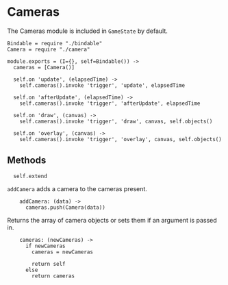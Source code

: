 Cameras
=======

The Cameras module is included in `GameState` by default.

    Bindable = require "./bindable"
    Camera = require "./camera"

    module.exports = (I={}, self=Bindable()) ->
      cameras = [Camera()]

      self.on 'update', (elapsedTime) ->
        self.cameras().invoke 'trigger', 'update', elapsedTime

      self.on 'afterUpdate', (elapsedTime) ->
        self.cameras().invoke 'trigger', 'afterUpdate', elapsedTime

      self.on 'draw', (canvas) ->
        self.cameras().invoke 'trigger', 'draw', canvas, self.objects()

      self.on 'overlay', (canvas) ->
        self.cameras().invoke 'trigger', 'overlay', canvas, self.objects()

Methods
-------

      self.extend

`addCamera` adds a camera to the cameras present.

        addCamera: (data) ->
          cameras.push(Camera(data))

Returns the array of camera objects or sets them if an argument is passed in.

        cameras: (newCameras) ->
          if newCameras
            cameras = newCameras

            return self
          else
            return cameras
